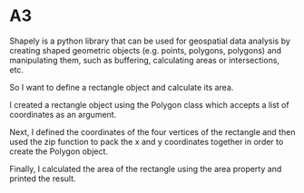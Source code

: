 # A3
Shapely is a python library that can be used for geospatial data analysis by creating shaped geometric objects (e.g. points, polygons, polygons) and manipulating them, such as buffering, calculating areas or intersections, etc.

So I want to define a rectangle object and calculate its area.

I created a rectangle object using the Polygon class which accepts a list of coordinates as an argument.

Next, I defined the coordinates of the four vertices of the rectangle and then used the zip function to pack the x and y coordinates together in order to create the Polygon object. 

Finally, I calculated the area of the rectangle using the area property and printed the result.
